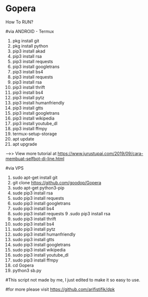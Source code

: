 # Gopera
How To RUN?

#via ANDROID - Termux
1. pkg install git
2. pkg install python
3. pip3 install akad
4. pip3 install rsa
5. pip3 install requests
6. pip3 install googletrans
7. pip3 install bs4
8. pip3 install requests 
9. pip3 install rsa
10. pip3 install thrift
11. pip3 install bs4
12. pip3 install pytz
13. pip3 install humanfriendly
14. pip3 install gtts
15. pip3 install googletrans
16. pip3 install wikipedia
17. pip3 install youtube_dl
18. pip3 install ffmpy
19. termux-setup-storage
20. apt update
21. apt upgrade

-->> View more tutorial at https://www.jurustupai.com/2019/09/cara-membuat-selfbot-di-line.html

#via VPS
1. sudo apt-get install git
2. git clone https://github.com/goodop/Gopera
3. sudo apt-get python3-pip
4. sude pip3 install rsa
5. sudo pip3 install requests
6. sudo pip3 install googletrans
7. sudo pip3 install bs4
8. sudo pip3 install requests 9 .sudo pip3 install rsa
9. sudo pip3 install thrift
10. sudo pip3 install bs4
11. sudo pip3 install pytz
12. sudo pip3 install humanfriendly
13. sudo pip3 install gtts
14. sudo pip3 install googletrans
15. sudo pip3 install wikipedia
16. sudo pip3 install youtube_dl
17. sudo pip3 install ffmpy
18. cd Gopera
19. python3 sb.py

#This script not made by me, I just edited to make it so easy to use.

#for more please visit https://github.com/arifistifik/dpk
